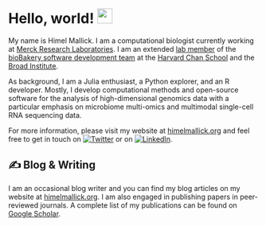 <!-- All credit to https://towardsdatascience.com/build-a-stunning-readme-for-your-github-profile-9b80434fe5d7 for the awesome tutorial -->


# Hello, world! <img src="https://raw.githubusercontent.com/MartinHeinz/MartinHeinz/master/wave.gif" width="30px">

My name is Himel Mallick. I am a computational biologist currently working at [Merck Research Laboratories](https://www.merck.com/). I am an extended [lab member](https://huttenhower.sph.harvard.edu/) of the [bioBakery software development team](https://github.com/biobakery) at the [Harvard Chan School](https://www.hsph.harvard.edu/) and the [Broad Institute](https://www.broadinstitute.org/). 

As background, I am a Julia enthusiast, a Python explorer, and an R developer. Mostly, I develop computational methods and open-source software for the analysis of high-dimensional genomics data with a particular emphasis on microbiome multi-omics and multimodal single-cell RNA sequencing data. 

For more information, please visit my website at [himelmallick.org](http://himelmallick.org) and feel free to get in touch on [![Twitter][1.1]][1] or on [![LinkedIn][1.2]][2].

## &#x270d; Blog & Writing

I am an occasional blog writer and you can find my blog articles on my website at [himelmallick.org](http://himelmallick.org/post). I am also engaged in publishing papers in peer-reviewed journals. A complete list of my publications can be found on [Google Scholar](https://scholar.google.com/citations?user=twbXG-wAAAAJ&hl=en).

<!-- Icons -->

[1.1]: http://i.imgur.com/wWzX9uB.png (twitter icon without padding)
[1.2]: https://raw.githubusercontent.com/MartinHeinz/MartinHeinz/master/linkedin-3-16.png (LinkedIn icon without padding)


<!-- Links to your social media accounts -->

[1]: https://twitter.com/Mallick_Himel
[2]: https://www.linkedin.com/in/mallickhimel/
